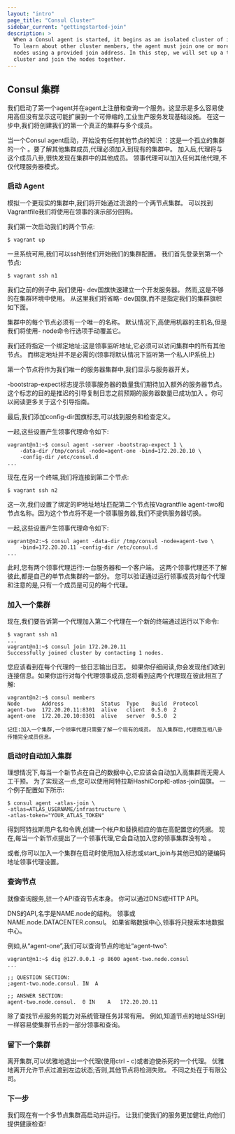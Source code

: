 ```yaml
---
layout: "intro"
page_title: "Consul Cluster"
sidebar_current: "gettingstarted-join"
description: >
  When a Consul agent is started, it begins as an isolated cluster of its own.
  To learn about other cluster members, the agent must join one or more other
  nodes using a provided join address. In this step, we will set up a two-node
  cluster and join the nodes together.
---
```


## **Consul 集群**

我们启动了第一个agent并在agent上注册和查询一个服务。这显示是多么容易使用高但没有显示这可能扩展到一个可伸缩的,工业生产服务发现基础设施。 在这一步中,我们将创建我们的第一个真正的集群与多个成员。

当一个Consul agent启动，开始没有任何其他节点的知识 ：这是一个孤立的集群的一个 。要了解其他集群成员,代理必须加入到现有的集群中。 加入后,代理将与这个成员八卦,很快发现在集群中的其他成员。 领事代理可以加入任何其他代理,不仅代理服务器模式。

### 启动 Agent

模拟一个更现实的集群中,我们将开始通过流浪的一个两节点集群。 可以找到Vagrantfile我们将使用在领事的演示部分回购。

我们第一次启动我们的两个节点:

    $ vagrant up

一旦系统可用,我们可以ssh到他们开始我们的集群配置。 我们首先登录到第一个节点:

    $ vagrant ssh n1

我们之前的例子中,我们使用- dev国旗快速建立一个开发服务器。 然而,这是不够的在集群环境中使用。 从这里我们将省略- dev国旗,而不是指定我们的集群旗帜如下面。

集群中的每个节点必须有一个唯一的名称。 默认情况下,高使用机器的主机名,但是我们将使用- node命令行选项手动覆盖它。

我们还将指定一个绑定地址:这是领事监听地址,它必须可以访问集群中的所有其他节点。 而绑定地址并不是必需的(领事将默认情况下监听第一个私人IP系统上)

第一个节点将作为我们唯一的服务器集群中,我们显示与服务器开关。

-bootstrap-expect标志提示领事服务器的数量我们期待加入额外的服务器节点。这个标志的目的是推迟的引导复制日志之前预期的服务器数量已成功加入 。你可以阅读更多关于这个引导指南。

最后,我们添加config-dir国旗标志,可以找到服务和检查定义。

 一起,这些设置产生领事代理命令如下:

    vagrant@n1:~$ consul agent -server -bootstrap-expect 1 \
        -data-dir /tmp/consul -node=agent-one -bind=172.20.20.10 \
        -config-dir /etc/consul.d
    ...

现在,在另一个终端,我们将连接到第二个节点:

    $ vagrant ssh n2

这一次,我们设置了绑定的IP地址地址匹配第二个节点按Vagrantfile agent-two和节点名称。因为这个节点将不是一个领事服务器,我们不提供服务器切换。

一起,这些设置产生领事代理命令如下:

    vagrant@n2:~$ consul agent -data-dir /tmp/consul -node=agent-two \
        -bind=172.20.20.11 -config-dir /etc/consul.d
    ...

此时,您有两个领事代理运行:一台服务器和一个客户端。 这两个领事代理还不了解彼此,都是自己的单节点集群的一部分。 您可以验证通过运行领事成员对每个代理和注意的是,只有一个成员是可见的每个代理。

### 加入一个集群

现在,我们要告诉第一个代理加入第二个代理在一个新的终端通过运行以下命令:

    $ vagrant ssh n1
    ...
    vagrant@n1:~$ consul join 172.20.20.11
    Successfully joined cluster by contacting 1 nodes.

您应该看到在每个代理的一些日志输出日志。 如果你仔细阅读,你会发现他们收到连接信息。如果你运行对每个代理领事成员,您将看到这两个代理现在彼此相互了解:

    vagrant@n2:~$ consul members
    Node       Address            Status  Type    Build  Protocol
    agent-two  172.20.20.11:8301  alive   client  0.5.0  2
    agent-one  172.20.20.10:8301  alive   server  0.5.0  2

    记住:加入一个集群,一个领事代理只需要了解一个现有的成员。 加入集群后,代理商互相八卦传播完全成员信息。

### 启动时自动加入集群

理想情况下,每当一个新节点在自己的数据中心,它应该会自动加入高集群而无需人工干预。 为了实现这一点,您可以使用阿特拉斯HashiCorp和-atlas-join国旗。 一个例子配置如下所示:

    $ consul agent -atlas-join \
    -atlas=ATLAS_USERNAME/infrastructure \
    -atlas-token="YOUR_ATLAS_TOKEN"

得到阿特拉斯用户名和令牌,创建一个帐户和替换相应的值在高配置您的凭据。 现在,每当一个新节点提出了一个领事代理,它会自动加入您的领事集群没有哈 。

或者,你可以加入一个集群在启动时使用加入标志或start_join与其他已知的硬编码地址领事代理设置。

### 查询节点

就像查询服务,驻一个API查询节点本身。 你可以通过DNS或HTTP API。

DNS的API,名字是NAME.node的结构。 领事或NAME.node.DATACENTER.consul。 如果省略数据中心,领事将只搜索本地数据中心。

例如,从“agent-one”,我们可以查询节点的地址“agent-two”:

    vagrant@n1:~$ dig @127.0.0.1 -p 8600 agent-two.node.consul
    ...

    ;; QUESTION SECTION:
    ;agent-two.node.consul. IN  A

    ;; ANSWER SECTION:
    agent-two.node.consul.  0 IN    A   172.20.20.11

除了查找节点服务的能力对系统管理任务非常有用。 例如,知道节点的地址SSH到一样容易使集群节点的一部分领事和查询。

### 留下一个集群

离开集群,可以优雅地退出一个代理(使用ctrl - c)或者迫使杀死的一个代理。 优雅地离开允许节点过渡到左边状态;否则,其他节点将检测失败。 不同之处在于有限公司。

### 下一步

我们现在有一个多节点集群高启动并运行。 让我们使我们的服务更加健壮,向他们提供健康检查!
